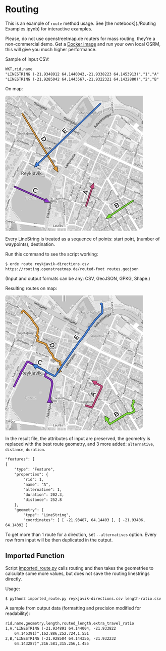 # Routing

This is an example of `route` method usage. See [the notebook](./Routing Examples.ipynb) for interactive examples.

Please, do not use openstreetmap.de routers for mass routing, they're a non-commercial demo. Get a [Docker image](https://hub.docker.com/u/osrm/) and run your own local OSRM, this will give you much higher performance.

Sample of input CSV:

	WKT,rid,name
	"LINESTRING (-21.9348912 64.1440043,-21.9338223 64.1453913)","1","A"
	"LINESTRING (-21.9285042 64.1443567,-21.9322321 64.1432880)","2","B"

On map:

![Route directions on the map](./reyk-directions.jpg)

Every LineString is treated as a sequence of points: start poirt, (number of waypoints), destination.

Run this command to see the script working:

	$ erde route reykjavik-directions.csv https://routing.openstreetmap.de/routed-foot routes.geojson

(Input and output formats can be any: CSV, GeoJSON, GPKG, Shape.)

Resulting routes on map:

![Result routes](./reyk-routes.jpg)

In the result file, the attributes of input are preserved, the geometry is replaced with the best route geometry, and 3 more added: `alternative`, `distance`, `duration`.

	"features": [
	{
		"type": "Feature",
		"properties": {
			"rid": 1,
			"name": "A",
			"alternative": 1,
			"duration": 202.3,
			"distance": 252.8
		},
		"geometry": {
			"type": "LineString",
			"coordinates": [ [ -21.93487, 64.14403 ], [ -21.93406, 64.14392 ]

To get more than 1 route for a direction, set `--alternatives` option. Every row from input will be then duplicated in the output.

## Imported Function

Script [imported_route.py](./imported_route.py) calls routing and then takes the geometries to calculate some more values, but does not save the routing linestrings directly.

Usage:

	$ python3 imported_route.py reykjavik-directions.csv length-ratio.csv

A sample from output data (formatting and precision modified for readability):

	rid,name,geometry,length,routed_length,extra_travel_ratio
	1,A,"LINESTRING (-21.934891 64.144004, -21.933822
		64.145391)",162.886,252.724,1.551
	2,B,"LINESTRING (-21.928504 64.144356, -21.932232
		64.143287)",216.581,315.256,1.455
